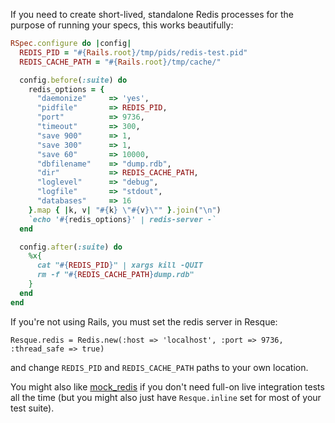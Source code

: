 If you need to create short-lived, standalone Redis processes for the purpose of running your specs, this works beautifully:

```ruby
RSpec.configure do |config|
  REDIS_PID = "#{Rails.root}/tmp/pids/redis-test.pid"
  REDIS_CACHE_PATH = "#{Rails.root}/tmp/cache/"

  config.before(:suite) do
    redis_options = {
      "daemonize"     => 'yes',
      "pidfile"       => REDIS_PID,
      "port"          => 9736,
      "timeout"       => 300,
      "save 900"      => 1,
      "save 300"      => 1,
      "save 60"       => 10000,
      "dbfilename"    => "dump.rdb",
      "dir"           => REDIS_CACHE_PATH,
      "loglevel"      => "debug",
      "logfile"       => "stdout",
      "databases"     => 16
    }.map { |k, v| "#{k} \"#{v}\"" }.join("\n")
    `echo '#{redis_options}' | redis-server -`
  end

  config.after(:suite) do
    %x{
      cat "#{REDIS_PID}" | xargs kill -QUIT
      rm -f "#{REDIS_CACHE_PATH}dump.rdb"
    }
  end
end
```

If you're not using Rails, you must set the redis server in Resque:

    Resque.redis = Redis.new(:host => 'localhost', :port => 9736, :thread_safe => true)  

and change `REDIS_PID` and `REDIS_CACHE_PATH` paths to your own location.

You might also like [mock_redis](https://github.com/causes/mock_redis) if you don't need full-on live integration tests all the time (but you might also just have `Resque.inline` set for most of your test suite).